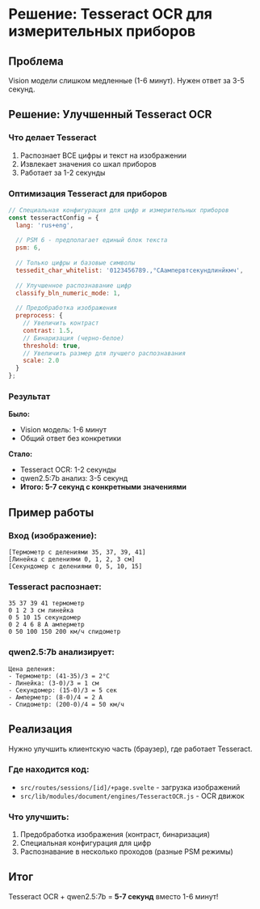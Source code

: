 # Решение: Tesseract OCR для измерительных приборов

## Проблема
Vision модели слишком медленные (1-6 минут). Нужен ответ за 3-5 секунд.

## Решение: Улучшенный Tesseract OCR

### Что делает Tesseract
1. Распознает ВСЕ цифры и текст на изображении
2. Извлекает значения со шкал приборов
3. Работает за 1-2 секунды

### Оптимизация Tesseract для приборов

```javascript
// Специальная конфигурация для цифр и измерительных приборов
const tesseractConfig = {
  lang: 'rus+eng',
  
  // PSM 6 - предполагает единый блок текста
  psm: 6,
  
  // Только цифры и базовые символы
  tessedit_char_whitelist: '0123456789.,°CАампервтсекундлинйкмч',
  
  // Улучшенное распознавание цифр
  classify_bln_numeric_mode: 1,
  
  // Предобработка изображения
  preprocess: {
    // Увеличить контраст
    contrast: 1.5,
    // Бинаризация (черно-белое)
    threshold: true,
    // Увеличить размер для лучшего распознавания
    scale: 2.0
  }
};
```

### Результат

**Было:**
- Vision модель: 1-6 минут
- Общий ответ без конкретики

**Стало:**
- Tesseract OCR: 1-2 секунды
- qwen2.5:7b анализ: 3-5 секунд
- **Итого: 5-7 секунд с конкретными значениями**

## Пример работы

### Вход (изображение):
```
[Термометр с делениями 35, 37, 39, 41]
[Линейка с делениями 0, 1, 2, 3 см]
[Секундомер с делениями 0, 5, 10, 15]
```

### Tesseract распознает:
```
35 37 39 41 термометр
0 1 2 3 см линейка
0 5 10 15 секундомер
0 2 4 6 8 А амперметр
0 50 100 150 200 км/ч спидометр
```

### qwen2.5:7b анализирует:
```
Цена деления:
- Термометр: (41-35)/3 = 2°C
- Линейка: (3-0)/3 = 1 см
- Секундомер: (15-0)/3 = 5 сек
- Амперметр: (8-0)/4 = 2 А
- Спидометр: (200-0)/4 = 50 км/ч
```

## Реализация

Нужно улучшить клиентскую часть (браузер), где работает Tesseract.

### Где находится код:
- `src/routes/sessions/[id]/+page.svelte` - загрузка изображений
- `src/lib/modules/document/engines/TesseractOCR.js` - OCR движок

### Что улучшить:
1. Предобработка изображения (контраст, бинаризация)
2. Специальная конфигурация для цифр
3. Распознавание в несколько проходов (разные PSM режимы)

## Итог

Tesseract OCR + qwen2.5:7b = **5-7 секунд** вместо 1-6 минут!
